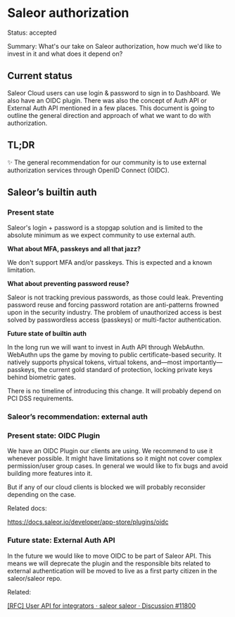 # Saleor authorization

Status: accepted

Summary: What's our take on Saleor authorization, how much we'd like to invest in it and what does it depend on?


## Current status

Saleor Cloud users can use login & password to sign in to Dashboard. We also have an OIDC plugin. There was also the concept of Auth API or External Auth API mentioned in a few places. This document is going to outline the general direction and approach of what we want to do with authorization.

## TL;DR
✨ The general recommendation for our community is to use external authorization services through OpenID Connect (OIDC).

## Saleor’s builtin auth

### Present state

Saleor's login + password is a stopgap solution and is limited to the absolute minimum as we expect community to use external auth. 

**What about MFA, passkeys and all that jazz?**

We don't support MFA and/or passkeys. This is expected and a known limitation.

**What about preventing password reuse?**

Saleor is not tracking previous passwords, as those could leak. Preventing password reuse and forcing password rotation are anti-patterns frowned upon in the security industry. The problem of unauthorized access is best solved by passwordless access (passkeys) or multi-factor authentication.

**Future state of builtin auth**

In the long run we will want to invest in Auth API through WebAuthn. WebAuthn ups the game by moving to public certificate-based security. It natively supports physical tokens, virtual tokens, and—most importantly—passkeys, the current gold standard of protection, locking private keys behind biometric gates.

There is no timeline of introducing this change. It will probably depend on PCI DSS requirements.

### Saleor’s recommendation: external auth

### Present state: OIDC Plugin

We have an OIDC Plugin our clients are using. We recommend to use it whenever possible. It might have limitations so it might not cover complex permission/user group cases. In general we would like to fix bugs and avoid building more features into it.

But if any of our cloud clients is blocked we will probably reconsider depending on the case.

Related docs:

https://docs.saleor.io/developer/app-store/plugins/oidc

### Future state: External Auth API

In the future we would like to move OIDC to be part of Saleor API. This means we will deprecate the plugin and the responsible bits related to external authentication will be moved to live as a first party citizen in the saleor/saleor repo.

Related:

[[RFC] User API for integrators · saleor saleor · Discussion #11800](https://github.com/saleor/saleor/discussions/11800)